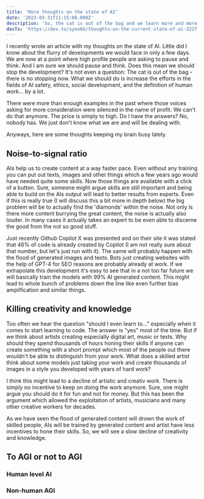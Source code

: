 ```yaml
---
title: 'More thoughts on the state of AI'
date: '2023-03-31T11:15:00.000Z'
description: 'So, the cat is out of the bag and we learn more and more. But still we do not know where everything will lead to.'
devTo: 'https://dev.to/syeo66/thoughts-on-the-current-state-of-ai-322f'
---
```


I recently wrote an article with my thoughts on the state of AI. Little did I know about the flurry of developments we would face in only a few days. We are now at a point where high profile people are asking to pause and think. And I am sure we should pause and think. Does this mean we should stop the development? It's not even a question: The cat is out of the bag - there is no stopping now. What we should do is increase the efforts in the fields of AI safety, ethics, social development, and the definition of human work... by a lot.

There were more than enough examples in the past where those voices asking for more consideration were silenced in the name of profit. We can't do that anymore. The price is simply to high. Do I have the answers? No, nobody has. We just don't know what we are and will be dealing with.

Anyways, here are some thoughts keeping my brain busy lately.

## Noise-to-signal ratio

AIs help us to create content at a way faster pace. Even without any training you can put out texts, images and other things which a few years ago would have needed quite some skills. Now those things are available with a click of a button. Sure, someone might argue skills are still important and being able to build on the AIs output will lead to better results from experts. Even if this is really true (I will discuss this a bit more in depth below) the big problem will be to actually find the 'diamonds' within the noise. Not only is there more content burrying the great content, the noise is actually also louder. In many cases it actually takes an expert to be even able to discerne the good from the not so good stuff.

Just recently Github Copilot X was presented and on their site it was stated that 46% of code is already created by Copilot (I am not really sure about that number, but let's just run with it). The same will probably happen with the flood of generated images and texts. Bots just creating websites with the help of GPT-4 for SEO reasons are probably already at work. If we extrapolate this development it's easy to see that in a not too far future we will basically train the models with 99% AI generated content. This might lead to whole bunch of problems down the line like even further bias amplification and similar things.

## Killing creativity and knowledge

Too often we hear the question "should I even learn to..." especially when it comes to start learning to code. The answer is "yes" most of the time. But if we think about artists creating especially digital art, music or texts. Why should they spend thousands of hours honing their skills if anyone can create something with a short prompt which most of the people out there wouldn't be able to distinguish from your work. What does a skilled artist think about some models just taking your work and create thousands of images in a style you developed with years of hard work?

I think this might lead to a decline of artistic and creativ work. There is simply no incentive to keep on doing the work anymore. Sure, one might argue you should do it for fun and not for money. But this has been the argument which allowed the exploitation of artists, musicians and many other creative workers for decades.

As we have seen the flood of generated content will drown the work of skilled people, AIs will be trained by generated content and artist have less incentives to hone their skills. So, we will see a slow decline of creativity and knowledge.

## To AGI or not to AGI

### Human level AI

### Non-human AGI
